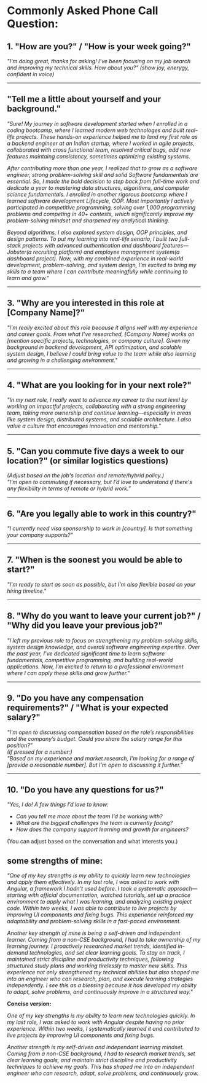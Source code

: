 # Commonly Asked Phone Call Question:

## 1. "How are you?" / "How is your week going?"

_"I'm doing great, thanks for asking! I’ve been focusing on my job search and improving my technical skills. How about you?" (show joy, enerygy, confident in voice)_

---

## "Tell me a little about yourself and your background."

*"Sure! My journey in software development started when I enrolled in a coding bootcamp, where I learned modern web technologes and built real-life projects. These hands-on experience helped me to land my first role as a backend engineer at an Indian startup, where I worked in agile projects, colloborated with cross functional team, resolved critical bugs, add new features maintaing consistency, sometimes optimizing existing systems.*

*After contributing more than one year, I realized that to grow as a software engineer, strong problem-solving skill and solid Software fundamentals are essential. So, I made the bold decision to step back from full-time work and dedicate a year to mastering data structures, algorithms, and computer science fundamentals. I enrolled in another rigorous bootcamp where I learned software development Lifecycle, OOP. Most importantly I actively participated in competitive programming, solving over 1,000 programming problems and competing in 40+ contests, which significantly improve my problem-solving mindset and sharpened my analytical thinking.*

*Beyond algorithms, I also explored system design, OOP principles, and design patterns. To put my learning into real-life senario, I built two full-stack projects with advanced authentication and dashboard features—  Jobster(a recruiting platform) and employee management system(a dashboard project). Now, with my combined experience in real-world development, problem-solving, and system design, I’m excited to bring my skills to a team where I can contribute meaningfully while continuing to learn and grow."*

---

## 3. "Why are you interested in this role at [Company Name]?"

_"I’m really excited about this role because it aligns well with my experience and career goals. From what I’ve researched, [Company Name] works on [mention specific projects, technologies, or company culture]. Given my background in backend development, API optimization, and scalable system design, I believe I could bring value to the team while also learning and growing in a challenging environment."_

---

## 4. "What are you looking for in your next role?"

_"In my next role, I really want to advance my career to the next level by working on impactful projects, collaborating with a strong engineering team, taking more ownership and continue learning—especially in areas like system design, distributed systems, and scalable architecture. I also value a culture that encourages innovation and mentorship."_

---

## 5. "Can you commute five days a week to our location?" (or similar logistics questions)

_(Adjust based on the job's location and remote/hybrid policy.)_  
_"I’m open to commuting if necessary, but I’d love to understand if there's any flexibility in terms of remote or hybrid work."_

---

## 6. "Are you legally able to work in this country?"

_"I currently need visa sponsorship to work in [country]. Is that something your company supports?"_

---

## 7. "When is the soonest you would be able to start?"

_"I’m ready to start as soon as possible, but I’m also flexible based on your hiring timeline."_

---

## 8. "Why do you want to leave your current job?" / "Why did you leave your previous job?"

_"I left my previous role to focus on strengthening my problem-solving skills, system design knowledge, and overall software engineering expertise. Over the past year, I’ve dedicated significant time to learn software fundamentals, competitive programming, and building real-world applications. Now, I’m excited to return to a professional environment where I can apply these skills and grow further."_

---

## 9. "Do you have any compensation requirements?" / "What is your expected salary?"

_"I’m open to discussing compensation based on the role’s responsibilities and the company’s budget. Could you share the salary range for this position?"_  
_(If pressed for a number:)_  
_"Based on my experience and market research, I’m looking for a range of [provide a reasonable number]. But I’m open to discussing it further."_

---

## 10. "Do you have any questions for us?"

_"Yes, I do! A few things I’d love to know:_

- _Can you tell me more about the team I’d be working with?_
- _What are the biggest challenges the team is currently facing?_
- _How does the company support learning and growth for engineers?_

(You can adjust based on the conversation and what interests you.)


## some strengths of mine:
_"One of my key strengths is my ability to quickly learn new technologies and apply them effectively. In my last role, I was asked to work with Angular, a framework I hadn’t used before. I took a systematic approach—starting with official documentation, watched tutorials, set up a practice environment to apply what I was learning, and analyzing existing project code. Within two weeks, I was able to contribute to live projects by improving UI components and fixing bugs. This experience reinforced my adaptability and problem-solving skills in a fast-paced environment._

_Another key strength of mine is being a self-driven and independent learner. Coming from a non-CSE background, I had to take ownership of my learning journey. I proactively researched market trends, identified in-demand technologies, and set clear learning goals. To stay on track, I maintained strict discipline and productivity techniques, following structured study plans and working tirelessly to master new skills. This experience not only strengthened my technical abilities but also shaped me into an engineer who can research, plan, and execute learning strategies independently. I see this as a blessing because it has developed my ability to adapt, solve problems, and continuously improve in a structured way."_

**Concise version:**

_One of my key strengths is my ability to learn new technologies quickly. In my last role, I was asked to work with Angular despite having no prior experience. Within two weeks, I systematically learned it and contributed to live projects by improving UI components and fixing bugs._

_Another strength is my self-driven and independant learning mindset. Coming from a non-CSE background, I had to research market trends, set clear learning goals, and maintain strict discipline and productivity techniques to achieve my goals. This has shaped me into an independent engineer who can research, adapt, solve problems, and continuously grow._